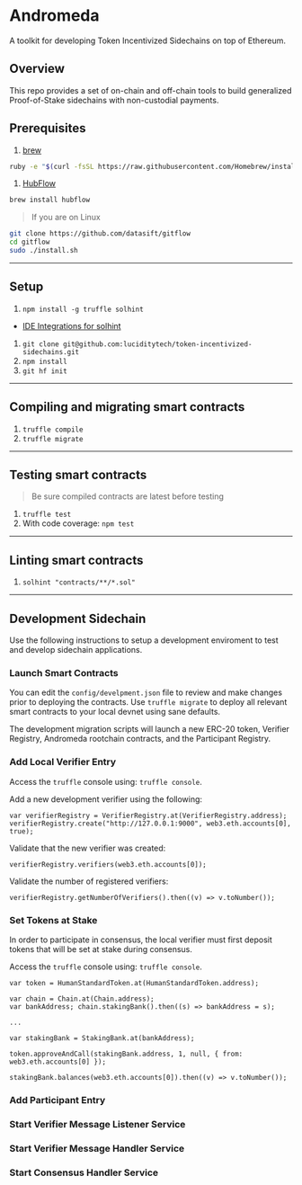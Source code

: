 # Andromeda
A toolkit for developing Token Incentivized Sidechains on top of Ethereum.

## Overview

This repo provides a set of on-chain and off-chain tools to build generalized Proof-of-Stake sidechains with non-custodial payments.

## Prerequisites

1. [brew](http://brew.sh)

  ```sh
  ruby -e "$(curl -fsSL https://raw.githubusercontent.com/Homebrew/install/master/install)"
  ```

1. [HubFlow](http://datasift.github.io/gitflow/)

  ```sh
  brew install hubflow
  ```

> If you are on Linux

  ```sh
  git clone https://github.com/datasift/gitflow
  cd gitflow
  sudo ./install.sh
  ```

---

## Setup

1. `npm install -g truffle solhint`
  * [IDE Integrations for solhint](https://github.com/protofire/solhint#ide-integrations)
1. `git clone git@github.com:luciditytech/token-incentivized-sidechains.git`
1. `npm install`
1. `git hf init`

---

## Compiling and migrating smart contracts

1. `truffle compile`
1. `truffle migrate`

---

## Testing smart contracts

> Be sure compiled contracts are latest before testing
1. `truffle test`
1. With code coverage: `npm test`

---

## Linting smart contracts
1. `solhint "contracts/**/*.sol"`

---

## Development Sidechain

Use the following instructions to setup a development enviroment to test and develop sidechain applications.

### Launch Smart Contracts

You can edit the `config/develpment.json` file to review and make changes prior to deploying the contracts.
Use `truffle migrate` to deploy all relevant smart contracts to your local devnet using sane defaults.

The development migration scripts will launch a new ERC-20 token, Verifier Registry, Andromeda rootchain contracts, and the Participant Registry.

### Add Local Verifier Entry

Access the `truffle` console using: `truffle console`.

Add a new development verifier using the following:

```
var verifierRegistry = VerifierRegistry.at(VerifierRegistry.address);
verifierRegistry.create("http://127.0.0.1:9000", web3.eth.accounts[0], true);
```

Validate that the new verifier was created:

```
verifierRegistry.verifiers(web3.eth.accounts[0]);
```

Validate the number of registered verifiers:

```
verifierRegistry.getNumberOfVerifiers().then((v) => v.toNumber());
```

### Set Tokens at Stake

In order to participate in consensus, the local verifier must first deposit tokens that will be set at stake during consensus.

Access the `truffle` console using: `truffle console`.

```
var token = HumanStandardToken.at(HumanStandardToken.address);

var chain = Chain.at(Chain.address);
var bankAddress; chain.stakingBank().then((s) => bankAddress = s);

...

var stakingBank = StakingBank.at(bankAddress);

token.approveAndCall(stakingBank.address, 1, null, { from: web3.eth.accounts[0] });

stakingBank.balances(web3.eth.accounts[0]).then((v) => v.toNumber());
```

### Add Participant Entry

### Start Verifier Message Listener Service

### Start Verifier Message Handler Service

### Start Consensus Handler Service
